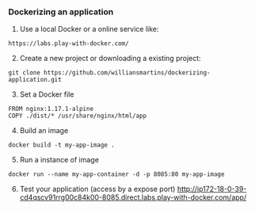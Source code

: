 ### Dockerizing an application

1. Use a local Docker or a online service like:
```
https://labs.play-with-docker.com/
```

2. Create a new project or downloading a existing project:
```
git clone https://github.com/williansmartins/dockerizing-application.git
```

3. Set a Docker file
```
FROM nginx:1.17.1-alpine
COPY ./dist/* /usr/share/nginx/html/app
```

4. Build an image
```
docker build -t my-app-image .
```

5. Run a instance of image
```
docker run --name my-app-container -d -p 8085:80 my-app-image
```

6. Test your application (access by a expose port)
http://ip172-18-0-39-cd4qscv91rrg00c84k00-8085.direct.labs.play-with-docker.com/app/
```